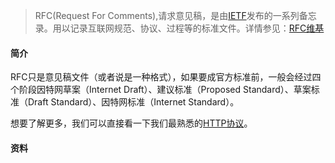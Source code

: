 > RFC(Request For Comments),请求意见稿，是由[IETF][2]发布的一系列备忘录。用以记录互联网规范、协议、过程等的标准文件。详情参见：[RFC维基][1]

#### 简介

RFC只是意见稿文件（或者说是一种格式），如果要成官方标准前，一般会经过四个阶段因特网草案（Internet Draft）、建议标准（Proposed Standard）、草案标准（Draft Standard）、因特网标准（Internet Standard）。

想要了解更多，我们可以直接看一下我们最熟悉的[HTTP协议][4]。



#### 资料

[1]: https://zh.wikipedia.org/wiki/RFC	"RFC维基百科"
[2]: https://tools.ietf.org/	"IEFT官网"
[3]: https://tools.ietf.org/rfc/index	"RFC目录"
[4]: https://tools.ietf.org/html/rfc2616	"RFC HTTP协议1.1"
